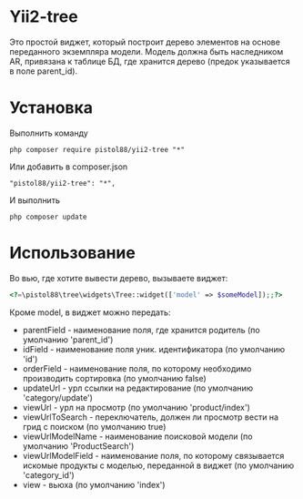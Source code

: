 Yii2-tree
==========
Это простой виджет, который построит дерево элементов на основе переданного экземпляра модели. Модель должна быть наследником AR, привязана к таблице БД, где хранится дерево (предок указывается в поле parent_id).

Установка
==========

Выполнить команду

```
php composer require pistol88/yii2-tree "*"
```

Или добавить в composer.json

```
"pistol88/yii2-tree": "*",
```

И выполнить

```
php composer update
```

Использование
==========
Во вью, где хотите вывести дерево, вызываете виджет:

```php
<?=\pistol88\tree\widgets\Tree::widget(['model' => $someModel]);;?>
```

Кроме model, в виджет можно передать:


* parentField - наименование поля, где хранится родитель (по умолчанию 'parent_id')
* idField - наименование поля уник. идентификатора (по умолчанию 'id')
* orderField - наименование поля, по которому необходимо производить сортировка (по умолчанию false)
* updateUrl - урл ссылки на редактирование (по умолчанию 'category/update')
* viewUrl - урл на просмотр (по умолчанию 'product/index')
* viewUrlToSearch - переключатель, должен ли просмотр вести на грид с поиском (по умолчанию true)
* viewUrlModelName - наименование поисковой модели (по умолчанию 'ProductSearch')
* viewUrlModelField - наименование поля, по которому связывается искомые продукты с моделью, переданной в виджет (по умолчанию 'category_id')
* view - вьюха (по умолчанию 'index')
